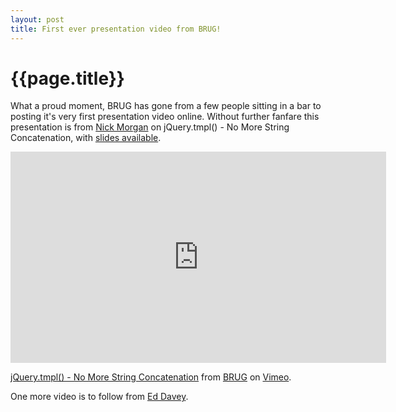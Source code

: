 ```yaml
---
layout: post
title: First ever presentation video from BRUG!
---
```


# {{page.title}}

What a proud moment, BRUG has gone from a few people sitting in a bar to posting it's very first presentation video online. Without further fanfare this presentation is from [Nick Morgan](http://skilldrick.co.uk/) on jQuery.tmpl() - No More String Concatenation, with [slides available](http://skilldrick.co.uk/tmpl).

<iframe src="http://player.vimeo.com/video/19563938" width="601" height="338" frameborder="0"></iframe>

[jQuery.tmpl() - No More String Concatenation](http://vimeo.com/brug/jquery-tmpl-no-more-string-concatenation) from [BRUG](http://vimeo.com/brug) on [Vimeo](http://vimeo.com).

One more video is to follow from [Ed Davey](http://www.entangledbank.co.uk/).
